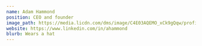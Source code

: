 ```yaml
---
name: Adam Hammond
position: CEO and founder
image_path: https://media.licdn.com/dms/image/C4E03AQEMO_xCk9gQqw/profile-displayphoto-shrink_800_800/0?e=1542844800&v=beta&t=LKQn9NwkwlahFIjIJUhwRtCGRRHlKxf3yfabWkAoWRw
website: https://www.linkedin.com/in/ahammond
blurb: Wears a hat
---
```

